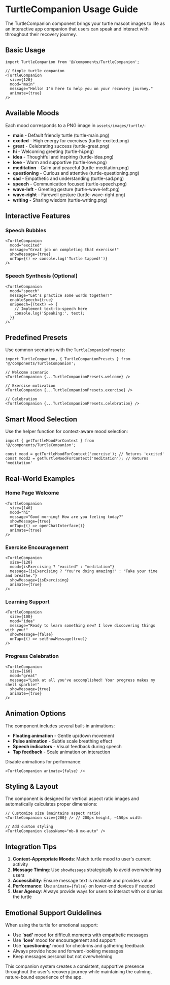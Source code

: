 # TurtleCompanion Usage Guide

The TurtleCompanion component brings your turtle mascot images to life as an interactive app companion that users can speak and interact with throughout their recovery journey.

## Basic Usage

```tsx
import TurtleCompanion from '@/components/TurtleCompanion';

// Simple turtle companion
<TurtleCompanion 
  size={120}
  mood="main"
  message="Hello! I'm here to help you on your recovery journey."
  animate={true}
/>
```

## Available Moods

Each mood corresponds to a PNG image in `assets/images/turtle/`:

- **main** - Default friendly turtle (turtle-main.png)
- **excited** - High energy for exercises (turtle-excited.png)
- **great** - Celebrating success (turtle-great.png)
- **hi** - Welcoming greeting (turtle-hi.png)
- **idea** - Thoughtful and inspiring (turtle-idea.png)
- **love** - Warm and supportive (turtle-love.png)
- **meditation** - Calm and peaceful (turtle-meditation.png)
- **questioning** - Curious and attentive (turtle-questioning.png)
- **sad** - Empathetic and understanding (turtle-sad.png)
- **speech** - Communication focused (turtle-speech.png)
- **wave-left** - Greeting gesture (turtle-wave-left.png)
- **wave-right** - Farewell gesture (turtle-wave-right.png)
- **writing** - Sharing wisdom (turtle-writing.png)

## Interactive Features

### Speech Bubbles
```tsx
<TurtleCompanion 
  mood="excited"
  message="Great job on completing that exercise!"
  showMessage={true}
  onTap={() => console.log('Turtle tapped!')}
/>
```

### Speech Synthesis (Optional)
```tsx
<TurtleCompanion 
  mood="speech"
  message="Let's practice some words together!"
  enableSpeech={true}
  onSpeech={(text) => {
    // Implement text-to-speech here
    console.log('Speaking:', text);
  }}
/>
```

## Predefined Presets

Use common scenarios with the `TurtleCompanionPresets`:

```tsx
import TurtleCompanion, { TurtleCompanionPresets } from '@/components/TurtleCompanion';

// Welcome scenario
<TurtleCompanion {...TurtleCompanionPresets.welcome} />

// Exercise motivation
<TurtleCompanion {...TurtleCompanionPresets.exercise} />

// Celebration
<TurtleCompanion {...TurtleCompanionPresets.celebration} />
```

## Smart Mood Selection

Use the helper function for context-aware mood selection:

```tsx
import { getTurtleMoodForContext } from '@/components/TurtleCompanion';

const mood = getTurtleMoodForContext('exercise'); // Returns 'excited'
const mood2 = getTurtleMoodForContext('meditation'); // Returns 'meditation'
```

## Real-World Examples

### Home Page Welcome
```tsx
<TurtleCompanion
  size={140}
  mood="hi"
  message="Good morning! How are you feeling today?"
  showMessage={true}
  onTap={() => openChatInterface()}
  animate={true}
/>
```

### Exercise Encouragement
```tsx
<TurtleCompanion
  size={120}
  mood={isExercising ? "excited" : "meditation"}
  message={isExercising ? "You're doing amazing!" : "Take your time and breathe."}
  showMessage={isExercising}
  animate={true}
/>
```

### Learning Support
```tsx
<TurtleCompanion
  size={100}
  mood="idea"
  message="Ready to learn something new? I love discovering things with you!"
  showMessage={false}
  onTap={() => setShowMessage(true)}
/>
```

### Progress Celebration
```tsx
<TurtleCompanion
  size={160}
  mood="great"
  message="Look at all you've accomplished! Your progress makes my shell sparkle!"
  showMessage={true}
  animate={true}
/>
```

## Animation Options

The component includes several built-in animations:

- **Floating animation** - Gentle up/down movement
- **Pulse animation** - Subtle scale breathing effect
- **Speech indicators** - Visual feedback during speech
- **Tap feedback** - Scale animation on interaction

Disable animations for performance:
```tsx
<TurtleCompanion animate={false} />
```

## Styling & Layout

The component is designed for vertical aspect ratio images and automatically calculates proper dimensions:

```tsx
// Customize size (maintains aspect ratio)
<TurtleCompanion size={200} /> // 200px height, ~150px width

// Add custom styling
<TurtleCompanion className="mb-8 mx-auto" />
```

## Integration Tips

1. **Context-Appropriate Moods**: Match turtle mood to user's current activity
2. **Message Timing**: Use `showMessage` strategically to avoid overwhelming users
3. **Accessibility**: Ensure message text is readable and provides value
4. **Performance**: Use `animate={false}` on lower-end devices if needed
5. **User Agency**: Always provide ways for users to interact with or dismiss the turtle

## Emotional Support Guidelines

When using the turtle for emotional support:

- Use **'sad'** mood for difficult moments with empathetic messages
- Use **'love'** mood for encouragement and support
- Use **'questioning'** mood for check-ins and gathering feedback
- Always provide hope and forward-looking messages
- Keep messages personal but not overwhelming

This companion system creates a consistent, supportive presence throughout the user's recovery journey while maintaining the calming, nature-bound experience of the app.